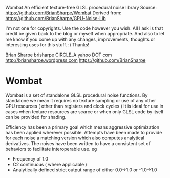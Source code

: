 Wombat
An efficient texture-free GLSL procedural noise library
Source: https://github.com/BrianSharpe/Wombat
Derived from: https://github.com/BrianSharpe/GPU-Noise-Lib

I'm not one for copyrights.  Use the code however you wish.
All I ask is that credit be given back to the blog or myself when appropriate.
And also to let me know if you come up with any changes, improvements, thoughts or interesting uses for this stuff. :)
Thanks!

Brian Sharpe
brisharpe CIRCLE_A yahoo DOT com
http://briansharpe.wordpress.com
https://github.com/BrianSharpe


Wombat
===

Wombat is a set of standalone GLSL procedural noise functions.
By standalone we mean it requires no texture sampling or use of any other GPU resources ( other than registers and clock cycles )
It is ideal for use in cases when texture resources are scarce or when only GLSL code by itself can be provided for shading.

Efficiency has been a primary goal which means aggressive optimization has been applied wherever possible.
Attempts have been made to provide for each noise a matching version which also computes analytical derivatives.
The noises have been written to have a consistent set of behaviors to facilitate interoperable use.
eg
- Frequency of 1.0
- C2 continuous ( where applicable )
- Analytically defined strict output range of either 0.0->1.0 or -1.0->1.0



